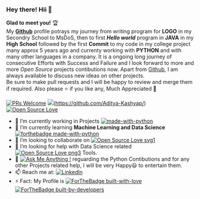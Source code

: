 ### Hey there! Hii 👋
**Glad to meet you!** :trophy: <br>
My [**Github**](https://github.com/Aditya-Kashyap) profile potrays my journey from writing program for **LOGO** in my Secondry School to MsDoS, then to first ***Hello world*** program in **JAVA** in my **High School** followed by the first **Commit** to my code in my college project many approx 5 years ago and currenty working with **PYTHON** and with many other languages in a company. It is a ongoing long journey of consecutive Efforts with Success and Failure and I look forward to more and more *Open Source* projects contibutions now. Apart from [Github](https://github.com/Aditya-Kashyap), I am always available to discuss new ideas on other projects.  
Be sure to make pull requests and I will be happy to review and merge them if required. Also please :star: if you like any, Much Appreciated :hugs: 

[![PRs Welcome](https://img.shields.io/badge/PRs-welcome-brightgreen.svg?style=flat&logo=github)](https://github.com/Aditya-Kashyap/)
![](https://komarev.com/ghpvc/?username=Aditya-Kashyap&color=brigtgreen&label=PROFILE+VIEWS)(https://github.com/Aditya-Kashyap/)
[![Open Source Love](https://badges.frapsoft.com/os/v2/open-source.svg?v=103)](https://github.com/Aditya-Kashyap)

- 🔭 I’m currently working in Projects [![made-with-python](https://img.shields.io/badge/Made%20with-Python-1f425f.svg)](https://www.python.org/)
- 🌱 I’m currently learning **Machine Learning and Data Science** [![forthebadge made-with-python](http://ForTheBadge.com/images/badges/made-with-python.svg)](https://www.python.org/)
- 👯 I’m looking to collaborate on [![Open Source Love svg1](https://badges.frapsoft.com/os/v1/open-source.svg?v=103)](https://github.com/ellerbrock/open-source-badges/)
- 🤔 I’m looking for help with Data Science related [![Open Source Love png3](https://badges.frapsoft.com/os/v3/open-source.png?v=103)](https://github.com/ellerbrock/open-source-badges/) Tools.
- 💬 [![Ask Me Anything !](https://img.shields.io/badge/Ask%20me-anything-1abc9c.svg)](https://https://github.com/Aditya-Kashyap) reguarding the Python Contibutions and for any other Projects related help, I will be very Happy😃 to entertain them.
- 📫 Reach me at: [![LinkedIn](https://img.shields.io/static/v1.svg?label=Connect&message=@Aditya-Kashyap&color=blue&logo=linkedin&labelColor=blue&style=social)](https://www.linkedin.com/in/aditya-kashyap/)
- ⚡ Fact: My Profile is [![ForTheBadge built-with-love](http://ForTheBadge.com/images/badges/built-with-love.svg)](https://github.com/Aditya-Kashyap) [![ForTheBadge built-by-developers](https://forthebadge.com/images/badges/built-by-developers.svg)](https://github.com/Aditya-Kashyap)
